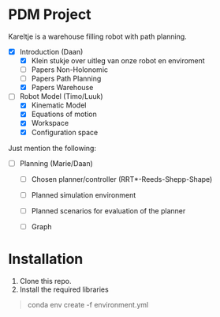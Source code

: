# PDM Project
Kareltje is a warehouse filling robot with path planning.

- [x] Introduction (Daan)
  - [x] Klein stukje over uitleg van onze robot en enviroment
  - [ ] Papers Non-Holonomic 
  - [ ] Papers Path Planning
  - [x] Papers Warehouse 

- [ ] Robot Model (Timo/Luuk)
  - [x] Kinematic Model 
  - [x] Equations of motion 
  - [x] Workspace
  - [x] Configuration space

Just mention the following:
- [ ] Planning (Marie/Daan)
  - [ ] Chosen planner/controller (RRT*-Reeds-Shepp-Shape)
  - [ ] Planned simulation environment
  - [ ] Planned scenarios for evaluation of the planner
  - [ ] Graph


# Installation

1. Clone this repo.
2. Install the required libraries
> conda env create -f environment.yml


